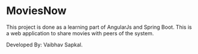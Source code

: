 # MoviesNow
This project is done as a learning part of AngularJs and Spring Boot.
This is a web application to share movies with peers of the system.

Developed By:
Vaibhav Sapkal.
